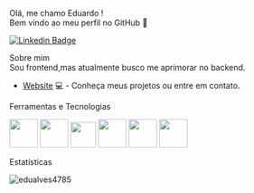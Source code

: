  Olá, me chamo Eduardo ! <br/>
Bem vindo ao meu perfil no GitHub 👋

[![Linkedin Badge](https://img.shields.io/badge/-LinkedIn-blue?style=flat-square&logo=Linkedin&logoColor=white&link=https://www.linkedin.com/in/eduardo-alves-2a8744239/)](https://www.linkedin.com/in/eduardo-alves-2a8744239/)


 Sobre mim<br/>
Sou  frontend,mas atualmente busco me aprimorar no backend.

- [Website](https://edualves4785.github.io/Portfolio/) 💻 - Conheça meus projetos ou entre em contato.

 Ferramentas e Tecnologias <br/>

<div>
 <img src="https://cdn.jsdelivr.net/gh/devicons/devicon/icons/html5/html5-original-wordmark.svg" width="50" height="50"/>   
 <img src="https://cdn.jsdelivr.net/gh/devicons/devicon/icons/css3/css3-original-wordmark.svg" width="50" height="50"/>      
 <img src="https://cdn.jsdelivr.net/gh/devicons/devicon/icons/bootstrap/bootstrap-original-wordmark.svg" width="45" height="45"/>      
 <img src="https://cdn.jsdelivr.net/gh/devicons/devicon/icons/react/react-original-wordmark.svg" width="50" height="50" />
 <img src="https://cdn.jsdelivr.net/gh/devicons/devicon/icons/nodejs/nodejs-original-wordmark.svg"  width="50" height="50" /> 
 <img src="https://cdn.jsdelivr.net/gh/devicons/devicon/icons/mysql/mysql-original-wordmark.svg" width="50" height="50" />
<div/>

 Estatísticas <br/>
<p><img align="center" src="https://streak-stats.demolab.com?user=EduAlves4785&theme=tokyonight&hide_border=true&locale=pt_BR" alt="edualves4785" /></p>
 




          
          

          
          
          


